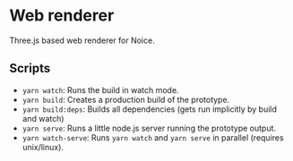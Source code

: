 # Web renderer

Three.js based web renderer for Noice.

## Scripts

- `yarn watch`: Runs the build in watch mode.
- `yarn build`: Creates a production build of the prototype.
- `yarn build:deps`: Builds all dependencies (gets run implicitly by build and watch)
- `yarn serve`: Runs a little node.js server running the prototype output.
- `yarn watch-serve`: Runs `yarn watch` and `yarn serve` in parallel (requires unix/linux).
